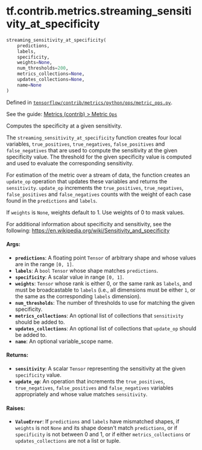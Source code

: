 <div itemscope itemtype="http://developers.google.com/ReferenceObject">
<meta itemprop="name" content="tf.contrib.metrics.streaming_sensitivity_at_specificity" />
</div>

# tf.contrib.metrics.streaming_sensitivity_at_specificity

``` python
streaming_sensitivity_at_specificity(
    predictions,
    labels,
    specificity,
    weights=None,
    num_thresholds=200,
    metrics_collections=None,
    updates_collections=None,
    name=None
)
```



Defined in [`tensorflow/contrib/metrics/python/ops/metric_ops.py`](https://www.tensorflow.org/code/tensorflow/contrib/metrics/python/ops/metric_ops.py).

See the guide: [Metrics (contrib) > Metric `Ops`](../../../../../api_guides/python/contrib.metrics.md#Metric_Ops_)

Computes the specificity at a given sensitivity.

The `streaming_sensitivity_at_specificity` function creates four local
variables, `true_positives`, `true_negatives`, `false_positives` and
`false_negatives` that are used to compute the sensitivity at the given
specificity value. The threshold for the given specificity value is computed
and used to evaluate the corresponding sensitivity.

For estimation of the metric over a stream of data, the function creates an
`update_op` operation that updates these variables and returns the
`sensitivity`. `update_op` increments the `true_positives`, `true_negatives`,
`false_positives` and `false_negatives` counts with the weight of each case
found in the `predictions` and `labels`.

If `weights` is `None`, weights default to 1. Use weights of 0 to mask values.

For additional information about specificity and sensitivity, see the
following: https://en.wikipedia.org/wiki/Sensitivity_and_specificity

#### Args:

* <b>`predictions`</b>: A floating point `Tensor` of arbitrary shape and whose values
    are in the range `[0, 1]`.
* <b>`labels`</b>: A `bool` `Tensor` whose shape matches `predictions`.
* <b>`specificity`</b>: A scalar value in range `[0, 1]`.
* <b>`weights`</b>: `Tensor` whose rank is either 0, or the same rank as `labels`, and
    must be broadcastable to `labels` (i.e., all dimensions must be either
    `1`, or the same as the corresponding `labels` dimension).
* <b>`num_thresholds`</b>: The number of thresholds to use for matching the given
    specificity.
* <b>`metrics_collections`</b>: An optional list of collections that `sensitivity`
    should be added to.
* <b>`updates_collections`</b>: An optional list of collections that `update_op` should
    be added to.
* <b>`name`</b>: An optional variable_scope name.


#### Returns:

* <b>`sensitivity`</b>: A scalar `Tensor` representing the sensitivity at the given
    `specificity` value.
* <b>`update_op`</b>: An operation that increments the `true_positives`,
    `true_negatives`, `false_positives` and `false_negatives` variables
    appropriately and whose value matches `sensitivity`.


#### Raises:

* <b>`ValueError`</b>: If `predictions` and `labels` have mismatched shapes, if
    `weights` is not `None` and its shape doesn't match `predictions`, or if
    `specificity` is not between 0 and 1, or if either `metrics_collections`
    or `updates_collections` are not a list or tuple.